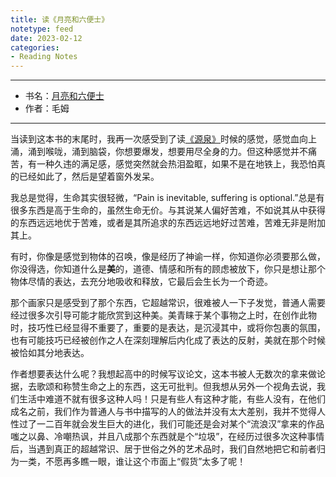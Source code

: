 ```yaml
---
title: 读《月亮和六便士》
notetype: feed
date: 2023-02-12
categories: 
- Reading Notes
---
```


---

- 书名：[月亮和六便士](https://book.douban.com/subject/1858513/) 
- 作者：毛姆
---

当读到这本书的末尾时，我再一次感受到了读[《源泉》](https://book.douban.com/subject/34942548/)时候的感觉，感觉血向上涌，涌到喉咙，涌到脑袋，你想要爆发，想要用尽全身的力。但这种感觉并不痛苦，有一种久违的满足感，感觉突然就会热泪盈眶，如果不是在地铁上，我恐怕真的已经如此了，然后是望着窗外发呆。

我总是觉得，生命其实很轻微，“Pain is inevitable, suffering is optional.”总是有很多东西是高于生命的，虽然生命无价。与其说某人偏好苦难，不如说其从中获得的东西远远地优于苦难，或者是其所追求的东西远远地好过苦难，苦难无非是附加其上。

有时，你像是感觉到物体的召唤，像是经历了神谕一样，你知道你必须要那么做，你没得选，你知道什么是**美**的，道德、情感和所有的顾虑被放下，你只是想让那个物体尽情的表达，去充分地吸收和释放，它最后会生长为一个奇迹。

那个画家只是感受到了那个东西，它超越常识，很难被人一下子发觉，普通人需要经过很多次引导可能才能欣赏到这种美。美青睐于某个事物之上时，在创作此物时，技巧性已经显得不重要了，重要的是表达，是沉浸其中，或将你包裹的氛围，也有可能技巧已经被创作之人在深刻理解后内化成了表达的反射，美就在那个时候被恰如其分地表达。

作者想要表达什么呢？我想起高中的时候写议论文，这本书被人无数次的拿来做论据，去歌颂和称赞生命之上的东西，这无可批判。但我想从另外一个视角去说，我们生活中难道不就有很多这种人吗！只是有些人有这种才能，有些人没有，在他们成名之前，我们作为普通人与书中描写的人的做法并没有太大差别，我并不觉得人性过了一二百年就会发生巨大的进化，我们可能还是会对某个“流浪汉”拿来的作品嗤之以鼻、冷嘲热讽，并且八成那个东西就是个“垃圾”，在经历过很多次这种事情后，当遇到真正的超越常识、居于世俗之外的艺术品时，我们自然地把它和前者归为一类，不愿再多瞧一眼，谁让这个市面上“假货”太多了呢！